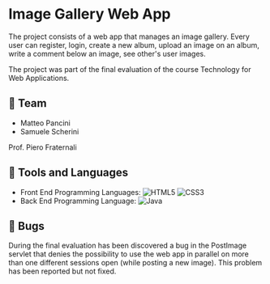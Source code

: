 # Image Gallery Web App

The project consists of a web app that manages an image gallery.
Every user can register, login, create a new album, upload an image on an album, write a comment below an image, see other's user images.

The project was part of the final evaluation of the course Technology for Web Applications.

## 👤 Team
+ Matteo Pancini
+ Samuele Scherini

Prof. Piero Fraternali

## 🔨 Tools and Languages
+ Front End Programming Languages: ![HTML5](https://img.shields.io/badge/html5-%23E34F26.svg?style=for-the-badge&logo=html5&logoColor=white) ![CSS3](https://img.shields.io/badge/css3-%231572B6.svg?style=for-the-badge&logo=css3&logoColor=white)
+ Back End Programming Language: ![Java](https://img.shields.io/badge/java-%23ED8B00.svg?style=for-the-badge&logo=java&logoColor=white)

## 🐞 Bugs
During the final evaluation has been discovered a bug in the PostImage servlet that denies the possibility to use the web app in parallel on more than one different sessions open (while posting a new image).
This problem has been reported but not fixed.
